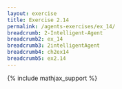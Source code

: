 ```yaml
---
layout: exercise
title: Exercise 2.14
permalink: /agents-exercises/ex_14/
breadcrumb: 2-Intelligent-Agent
breadcrumb2: ex_14
breadcrumb3: 2intelligentAgent
breadcrumb4: ch2ex14
breadcrumb5: ex2.14
---
```


{% include mathjax_support %}

